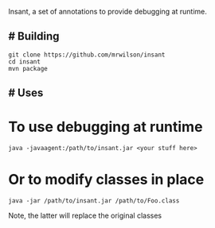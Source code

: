 Insant, a set of annotations to provide debugging at runtime.

## # Building
    git clone https://github.com/mrwilson/insant
    cd insant
    mvn package

## # Uses
# To use debugging at runtime
    java -javaagent:/path/to/insant.jar <your stuff here>
# Or to modify classes in place
    java -jar /path/to/insant.jar /path/to/Foo.class

Note, the latter will replace the original classes

